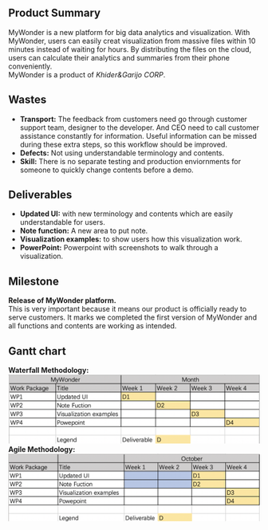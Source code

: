## Product Summary
MyWonder is a new platform for big data analytics and visualization. 
With MyWonder, users can easily creat visualization from massive files within 10 minutes instead of waiting for hours. 
By distributing the files on the cloud, users can calculate their analytics and summaries from their phone conveniently.   
MyWonder is a product of _Khider&Garijo CORP_.
## Wastes
- **Transport:** The feedback from customers need go through customer support team, designer to the developer. And CEO need to call customer assistance constantly for information. Useful information can be missed during these extra steps, so this workflow should be improved. 
- **Defects:** Not using understandable terminology and contents.
- **Skill:** There is no separate testing and production enviornments for someone to quickly change contents before a demo.

## Deliverables
- **Updated UI:** with new terminology and contents which are easily understandable for users.
- **Note function:** A new area to put note.
- **Visualization examples:** to show users how this visualization work.
- **PowerPoint:** Powerpoint with screenshots to walk through a visualization.

## Milestone
**Release of MyWonder platform.**  
This is very important because it means our product is officially ready to serve customers. It marks we completed the first version of MyWonder and all functions and contents are working as intended.


## Gantt chart
**Waterfall Methodology:**  
![Gantt waterfall](/Gantt%20diagram%20waterfall.png)  
**Agile Methodology:**  
![Gantt Agile](/Gantt%20diagram%20agile.png) 
